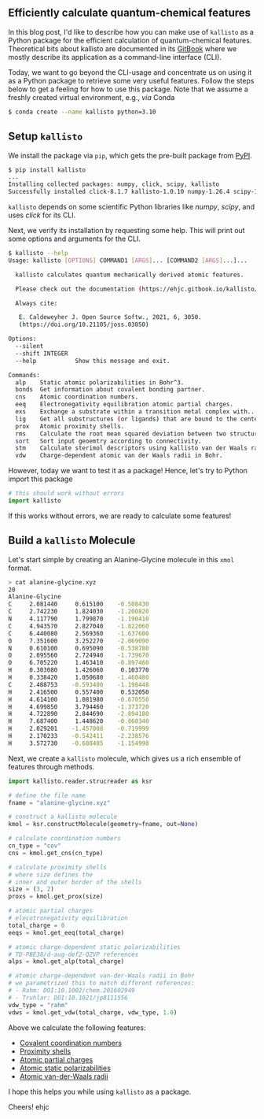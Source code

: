 ## Efficiently calculate quantum-chemical features

In this blog post, I'd like to describe how you can make use of `kallisto` as a Python package for the efficient calculation of quantum-chemical features.
Theoretical bits about kallisto are documented in its [GitBook](https://ehjc.gitbook.io/kallisto/) where we mostly describe its application as a command-line interface (CLI).

Today, we want to go beyond the CLI-usage and concentrate us on using it as a Python package to retrieve some very useful features.
Follow the steps below to get a feeling for how to use this package.
Note that we assume a freshly created virtual environment, e.g., _via_ Conda

```bash
$ conda create --name kallisto python=3.10
```

## Setup `kallisto`

We install the package via `pip`, which gets the pre-built package from [PyPI](https://pypi.org/project/kallisto/).

```bash
$ pip install kallisto
...
Installing collected packages: numpy, click, scipy, kallisto
Successfully installed click-8.1.7 kallisto-1.0.10 numpy-1.26.4 scipy-1.12.0
```

`kallisto` depends on some scientific Python libraries like _numpy_, _scipy_, and uses _click_ for its CLI.

Next, we verify its installation by requesting some help.
This will print out some options and arguments for the CLI.

```bash
$ kallisto --help
Usage: kallisto [OPTIONS] COMMAND1 [ARGS]... [COMMAND2 [ARGS]...]...

  kallisto calculates quantum mechanically derived atomic features.

  Please check out the documentation (https://ehjc.gitbook.io/kallisto/).

  Always cite:

   E. Caldeweyher J. Open Source Softw., 2021, 6, 3050.
   (https://doi.org/10.21105/joss.03050)

Options:
  --silent
  --shift INTEGER
  --help           Show this message and exit.

Commands:
  alp    Static atomic polarizabilities in Bohr^3.
  bonds  Get information about covalent bonding partner.
  cns    Atomic coordination numbers.
  eeq    Electronegativity equilibration atomic partial charges.
  exs    Exchange a substrate within a transition metal complex with...
  lig    Get all substructures (or ligands) that are bound to the center...
  prox   Atomic proximity shells.
  rms    Calculate the root mean squared deviation between two structures...
  sort   Sort input geoemtry according to connectivity.
  stm    Calculate sterimol descriptors using kallisto van der Waals radii.
  vdw    Charge-dependent atomic van der Waals radii in Bohr.
```

However, today we want to test it as a package!
Hence, let's try to Python import this package

```python
# this should work without errors
import kallisto
```

If this works without errors, we are ready to calculate some features!

## Build a `kallisto` Molecule

Let's start simple by creating an Alanine-Glycine molecule in this `xmol` format.

```bash
> cat alanine-glycine.xyz
20
Alanine-Glycine
C     2.081440     0.615100    -0.508430
C     2.742230     1.824030    -1.200820
N     4.117790     1.799870    -1.190410
C     4.943570     2.827040    -1.822060
C     6.440080     2.569360    -1.637600
O     7.351600     3.252270    -2.069090
N     0.610100     0.695090    -0.538780
O     2.095560     2.724940    -1.739670
O     6.705220     1.463410    -0.897460
H     0.303080     1.426060     0.103770
H     0.338420     1.050680    -1.460480
C     2.488753    -0.593400    -1.198448
H     2.416500     0.557400     0.532050
H     4.614100     1.081980    -0.670550
H     4.699850     3.794460    -1.373720
H     4.722890     2.844690    -2.894180
H     7.687400     1.448620    -0.860340
H     2.029201    -1.457008    -0.719999
H     2.170233    -0.542411    -2.238576
H     3.572730    -0.688405    -1.154998
```

Next, we create a `kallisto` molecule, which gives us a rich ensemble of features through methods.

```python
import kallisto.reader.strucreader as ksr

# define the file name
fname = "alanine-glycine.xyz"

# construct a kallisto molecule
kmol = ksr.constructMolecule(geometry=fname, out=None)

# calculate coordination numbers
cn_type = "cov"
cns = kmol.get_cns(cn_type)

# calculate proximity shells
# where size defines the
# inner and outer border of the shells
size = (3, 2)
proxs = kmol.get_prox(size)

# atomic partial charges
# elecotronegativity equilibration
total_charge = 0
eeqs = kmol.get_eeq(total_charge)

# atomic charge-dependent static polarizabilities
# TD-PBE38/d-aug-def2-QZVP references
alps = kmol.get_alp(total_charge)

# atomic charge-dependent van-der-Waals radii in Bohr
# we parametrized this to match different references:
# - Rahm: DOI:10.1002/chem.201602949
# - Truhlar: DOI:10.1021/jp8111556
vdw_type = "rahm"
vdws = kmol.get_vdw(total_charge, vdw_type, 1.0)
```

Above we calculate the following features:

- [Covalent coordination numbers](https://ehjc.gitbook.io/kallisto/features/cns)
- [Proximity shells](https://ehjc.gitbook.io/kallisto/features/prox)
- [Atomic partial charges](https://ehjc.gitbook.io/kallisto/features/eeq)
- [Atomic static polarizabilities](https://ehjc.gitbook.io/kallisto/features/alp)
- [Atomic van-der-Waals radii](https://ehjc.gitbook.io/kallisto/features/vdw)

I hope this helps you while using `kallisto` as a package.

Cheers!
ehjc
